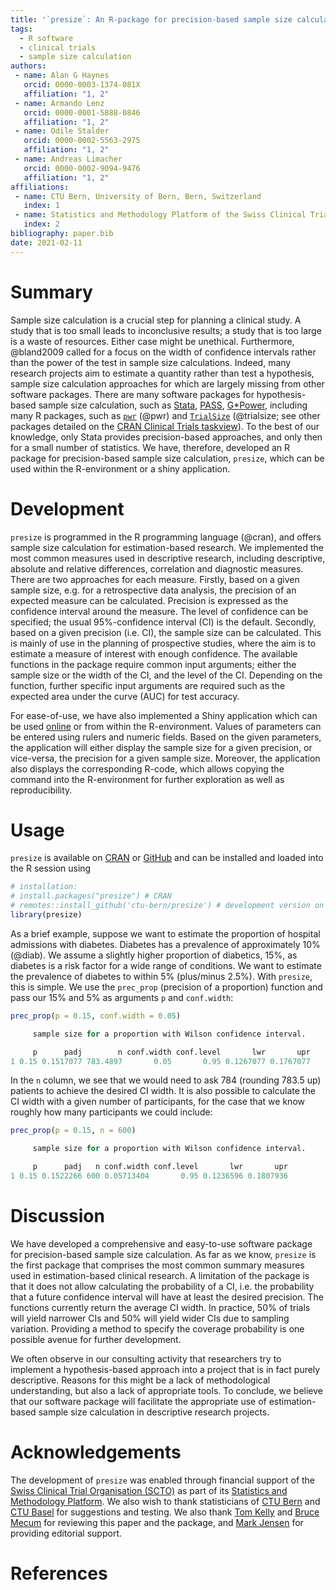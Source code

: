 ```yaml
---
title: '`presize`: An R-package for precision-based sample size calculation in clinical research'
tags:
  - R software
  - clinical trials
  - sample size calculation
authors:
 - name: Alan G Haynes
   orcid: 0000-0003-1374-081X
   affiliation: "1, 2"
 - name: Armando Lenz
   orcid: 0000-0001-5888-0846
   affiliation: "1, 2"
 - name: Odile Stalder
   orcid: 0000-0002-5563-2975
   affiliation: "1, 2"
 - name: Andreas Limacher
   orcid: 0000-0002-9094-9476
   affiliation: "1, 2"
affiliations:
 - name: CTU Bern, University of Bern, Bern, Switzerland
   index: 1
 - name: Statistics and Methodology Platform of the Swiss Clinical Trial Organisation (SCTO), Bern, Switzerland
   index: 2
bibliography: paper.bib
date: 2021-02-11
---
```


# Summary

Sample size calculation is a crucial step for planning a clinical study. A study 
that is too small leads to inconclusive results; a study that is too large is a 
waste of resources. Either case might be unethical. 
Furthermore, @bland2009 called for a focus on the width of confidence intervals 
rather than the power of the test in sample size calculations. Indeed, many 
research projects aim to estimate a quantity rather than test a hypothesis,
sample size calculation approaches for which are largely missing from other software
packages. There are many software packages for hypothesis-based sample size calculation, 
such as [Stata](https://www.stata.com/), [PASS](https://www.ncss.com/software/pass/),
[G*Power](https://www.gpower.hhu.de), including many R packages, such as 
[`pwr`](https://CRAN.R-project.org/package=pwr) (@pwr) and
[`TrialSize`](https://CRAN.R-project.org/package=TrialSize) 
(@trialsize; see other packages detailed on the 
[CRAN Clinical Trials taskview](https://cran.r-project.org/web/views/ClinicalTrials.html)).
To the best of our knowledge, only Stata provides precision-based approaches, and 
only then for a small number of statistics.
We have, therefore, developed an R package for precision-based sample size calculation, 
`presize`, which can be used within the R-environment or a shiny application.

# Development

`presize` is programmed in the R programming language (@cran), and offers sample size
calculation for estimation-based research. We implemented the most common
measures used in descriptive research, including descriptive, absolute and relative 
differences, correlation and diagnostic measures. 
There are two approaches for each measure. Firstly, based on a given sample size,
e.g. for a retrospective data analysis, the precision of an expected measure can
be calculated. Precision is expressed as the confidence interval around the
measure. The level of confidence can be specified; the usual 95%-confidence
interval (CI) is the default. Secondly, based on a given precision (i.e. CI), the 
sample size can be calculated. This is mainly of use in the planning of prospective 
studies, where the aim is to estimate a measure of interest with enough confidence. 
The available functions in the package require common input arguments; either the 
sample size or the width of the CI, and the level of the CI. Depending on the 
function, further specific input arguments are required such as the expected area 
under the curve (AUC) for test accuracy.


For ease-of-use, we have also implemented a Shiny application which can be used
[online](https://ctu-bern.shinyapps.io/presize) or from within the R-environment.
Values of parameters can be entered using rulers and numeric fields. Based on
the given parameters, the application will either display the sample size for a
given precision, or vice-versa, the precision for a given sample size. Moreover,
the application also displays the corresponding R-code, which allows copying the
command into the R-environment for further exploration as well as reproducibility.


# Usage

`presize` is available on [CRAN](https://CRAN.R-project.org/package=presize) or [GitHub](https://github.com/CTU-Bern/presize) and can be installed and loaded into 
the R session using

```r
# installation:
# install.packages("presize") # CRAN
# remotes::install_github('ctu-bern/presize') # development version on GitHub
library(presize)
```
As a brief example, suppose we want to estimate the proportion of hospital admissions 
with diabetes. Diabetes has a prevalence of approximately 10% (@diab). We assume a 
slightly higher proportion of diabetics, 15%, as diabetes is a risk factor for a 
wide range of conditions. We want to estimate the prevalence of diabetes to within 
5% (plus/minus 2.5%). With `presize`, this is simple. We use the `prec_prop` 
(precision of a proportion) function and pass our 15% and 5% as arguments `p` 
and `conf.width`:

```r
prec_prop(p = 0.15, conf.width = 0.05)

     sample size for a proportion with Wilson confidence interval. 

     p      padj        n conf.width conf.level       lwr       upr
1 0.15 0.1517077 783.4897       0.05       0.95 0.1267077 0.1767077
```

In the `n` column, we see that we would need to ask 784 (rounding 783.5 up) 
patients to achieve the desired CI width. It is also possible to calculate the 
CI width with a given number of participants, for the case that we know roughly 
how many participants we could include: 

```r
prec_prop(p = 0.15, n = 600)

     sample size for a proportion with Wilson confidence interval. 

     p      padj   n conf.width conf.level       lwr       upr
1 0.15 0.1522266 600 0.05713404       0.95 0.1236596 0.1807936
```

# Discussion

We have developed a comprehensive and easy-to-use software package for precision-based 
sample size calculation. As far as we know, `presize` is the first package that comprises 
the most common summary measures used in estimation-based clinical research.
A limitation of the package is that it does not allow calculating the probability 
of a CI, i.e. the probability that a future confidence interval 
will have at least the desired precision. The functions currently return the average 
CI width. In practice, 50% of trials will yield narrower CIs and 
50% will yield wider CIs due to sampling variation. Providing a method to specify 
the coverage probability is one possible avenue for further development.

We often observe in our consulting activity that researchers try to implement a 
hypothesis-based approach into a project that is in fact purely descriptive. Reasons 
for this might be a lack of methodological understanding, but also a lack of appropriate 
tools. To conclude, we believe that our software package will facilitate the 
appropriate use of estimation-based sample size calculation in descriptive research projects.

# Acknowledgements
The development of `presize` was enabled through financial support of the [Swiss 
Clinical Trial Organisation (SCTO)](https://www.scto.ch/en) as part of its [Statistics and Methodology Platform](https://www.scto.ch/en/network/scto-platforms/statistics-and-methodology.html).
We also wish to thank statisticians of [CTU Bern](https://www.ctu.unibe.ch/) and 
[CTU Basel](https://www.unispital-basel.ch/ueber-uns/das-universitaetsspital/leitung/direktion/klinische-forschung/) 
for suggestions and testing. We also thank [Tom Kelly](https://github.com/TomKellyGenetics) 
and [Bruce Mecum](https://github.com/amoeba) for reviewing this paper and the package, 
and [Mark Jensen](https://github.com/majensen) for providing editorial support.

# References

